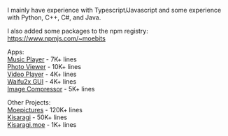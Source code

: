 I mainly have experience with Typescript/Javascript and some experience with Python, C++, C#, and Java. 

I also added some packages to the npm registry: \
https://www.npmjs.com/~moebits

Apps: \
[Music Player](https://github.com/Moebits/Music-Player) - 7K+ lines \
[Photo Viewer](https://github.com/Moebits/Photo-Viewer) - 10K+ lines \
[Video Player](https://github.com/Moebits/Video-Player) - 4K+ lines \
[Waifu2x GUI](https://github.com/Moebits/Waifu2x-GUI) - 4K+ lines \
[Image Compressor](https://github.com/Moebits/Image-Compressor) - 5K+ lines

Other Projects: \
[Moepictures](https://github.com/Moebits/Moepictures.moe) - 120K+ lines \
[Kisaragi](https://github.com/Moebits/Kisaragi) - 50K+ lines \
[Kisaragi.moe](https://github.com/Moebits/Kisaragi.moe) - 1K+ lines
